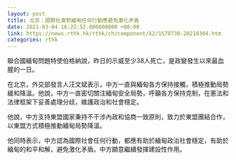 ```yaml
---
layout: post
title: 北京：國際社會對緬甸任何行動應避免激化矛盾
date: 2021-03-04 16:22:52.000000000 +08:00
link: https://news.rthk.hk/rthk/ch/component/k2/1578738-20210304.htm
categories: rthk
---
```


聯合國緬甸問題特使伯格納說，昨日的示威至少38人死亡，是政變發生以來最血腥的一日。

在北京，外交部發言人汪文斌表示，中方一直與緬甸各方保持接觸，積極推動局勢緩和降溫。他說，中方一直密切關注緬甸安全局勢，呼籲各方保持克制，在憲法和法律框架下妥善處理分歧，維護政治和社會穩定。

他說，中方支持東盟國家秉持不干涉內政和協商一致原則，致力於東盟團結合作，以東盟方式積極推動緬甸局勢降溫。

他同時表示，中方認為國際社會任何行動，都應有助於緬甸政治社會穩定，有助於緬甸的和平和解，避免激化矛盾。中方願意繼續發揮建設性作用。
